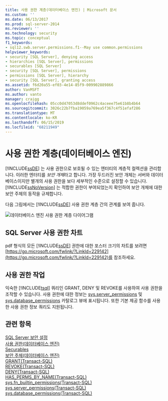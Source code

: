 ```yaml
---
title: 사용 권한 계층(데이터베이스 엔진) | Microsoft 문서
ms.custom: ''
ms.date: 06/13/2017
ms.prod: sql-server-2014
ms.reviewer: ''
ms.technology: security
ms.topic: conceptual
f1_keywords:
- sql12.swb.server.permissions.f1--May use common.permissions
helpviewer_keywords:
- security [SQL Server], denying access
- hierarchies [SQL Server], permissions
- securables [SQL Server]
- security [SQL Server], permissions
- permissions [SQL Server], hierarchy
- security [SQL Server], granting access
ms.assetid: f6d20a55-ef03-4e14-85f9-009902889866
author: VanMSFT
ms.author: vanto
manager: craigg
ms.openlocfilehash: 05cc0d47053d8ddef0962c4aceee75e61b8b4b64
ms.sourcegitcommit: 3026c22b7fba19059a769ea5f367c4f51efaf286
ms.translationtype: MT
ms.contentlocale: ko-KR
ms.lasthandoff: 06/15/2019
ms.locfileid: "68211949"
---
```

# <a name="permissions-hierarchy-database-engine"></a>사용 권한 계층(데이터베이스 엔진)
  [!INCLUDE[ssDE](../../../includes/ssde-md.md)] 는 사용 권한으로 보호될 수 있는 엔터티의 계층적 컬렉션을 관리합니다. 이러한 엔터티를 *보안 개체*라고 합니다. 가장 두드러진 보안 개체는 서버와 데이터베이스이지만 별개의 사용 권한을 보다 세부적인 수준으로 설정할 수 있습니다. [!INCLUDE[ssNoVersion](../../includes/ssnoversion-md.md)] 는 적합한 권한이 부여되었는지 확인하여 보안 개체에 대한 보안 주체의 동작을 규제합니다.  
  
 다음 그림에서는 [!INCLUDE[ssDE](../../../includes/ssde-md.md)] 사용 권한 계층 간의 관계를 보여 줍니다.  
  
 ![데이터베이스 엔진 사용 권한 계층 다이어그램](../../database-engine/media/wj-security-layers.gif "Diagram of Database Engine permissions hierarchies")  
  
## <a name="chart-of-sql-server-permissions"></a>SQL Server 사용 권한 차트  
 pdf 형식의 모든 [!INCLUDE[ssDE](../../../includes/ssde-md.md)] 권한에 대한 포스터 크기의 차트를 보려면 [https://go.microsoft.com/fwlink/?LinkId=229142](https://go.microsoft.com/fwlink/?LinkId=229142)를 참조하세요.  
  
## <a name="working-with-permissions"></a>사용 권한 작업  
 익숙한 [!INCLUDE[tsql](../../includes/tsql-md.md)] 쿼리인 GRANT, DENY 및 REVOKE를 사용하여 사용 권한을 조작할 수 있습니다. 사용 권한에 대한 정보는 [sys.server_permissions](/sql/relational-databases/system-catalog-views/sys-server-permissions-transact-sql) 및 [sys.database_permissions](/sql/relational-databases/system-catalog-views/sys-database-permissions-transact-sql) 카탈로그 뷰에 표시됩니다. 또한 기본 제공 함수를 사용한 사용 권한 정보 쿼리도 지원됩니다.  
  
## <a name="see-also"></a>관련 항목  
 [SQL Server 보안 설정](securing-sql-server.md)   
 [사용 권한&#40;데이터베이스 엔진&#41;](permissions-database-engine.md)   
 [Securables](securables.md)   
 [보안 주체&#40;데이터베이스 엔진&#41;](authentication-access/principals-database-engine.md)   
 [GRANT&#40;Transact-SQL&#41;](/sql/t-sql/statements/grant-transact-sql)   
 [REVOKE&#40;Transact-SQL&#41;](/sql/t-sql/statements/revoke-transact-sql)   
 [DENY&#40;Transact-SQL&#41;](/sql/t-sql/statements/deny-transact-sql)   
 [HAS_PERMS_BY_NAME&#40;Transact-SQL&#41;](/sql/t-sql/functions/has-perms-by-name-transact-sql)   
 [sys.fn_builtin_permissions&#40;Transact-SQL&#41;](/sql/relational-databases/system-functions/sys-fn-builtin-permissions-transact-sql)   
 [sys.server_permissions&#40;Transact-SQL&#41;](/sql/relational-databases/system-catalog-views/sys-server-permissions-transact-sql)   
 [sys.database_permissions&#40;Transact-SQL&#41;](/sql/relational-databases/system-catalog-views/sys-database-permissions-transact-sql)  
  
  
